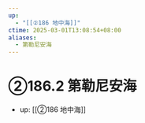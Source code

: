 ```yaml
---
up:
  - "[[②186 地中海]]"
ctime: 2025-03-01T13:08:54+08:00
aliases:
  - 第勒尼安海
---
```


# ②186.2 第勒尼安海

- up: [[②186 地中海]]
